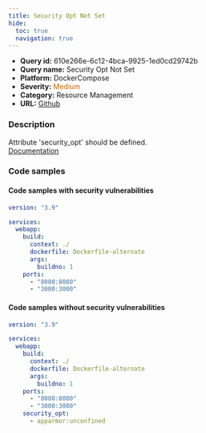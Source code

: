 ```yaml
---
title: Security Opt Not Set
hide:
  toc: true
  navigation: true
---
```


<style>
  .highlight .hll {
    background-color: #ff171742;
  }
  .md-content {
    max-width: 1100px;
    margin: 0 auto;
  }
</style>

-   **Query id:** 610e266e-6c12-4bca-9925-1ed0cd29742b
-   **Query name:** Security Opt Not Set
-   **Platform:** DockerCompose
-   **Severity:** <span style="color:#C60">Medium</span>
-   **Category:** Resource Management
-   **URL:** [Github](https://github.com/Checkmarx/kics/tree/master/assets/queries/dockerCompose/security_opt_not_set)

### Description
Attribute 'security_opt' should be defined.<br>
[Documentation](https://docs.docker.com/compose/compose-file/compose-file-v3/#security_opt)

### Code samples
#### Code samples with security vulnerabilities
```yaml title="Postitive test num. 1 - yaml file" hl_lines="4"
version: "3.9"

services:
  webapp:
    build:
      context: ./
      dockerfile: Dockerfile-alternate
      args:
        buildno: 1
    ports:
      - "8080:8080"
      - "3000:3000"

```


#### Code samples without security vulnerabilities
```yaml title="Negative test num. 1 - yaml file"
version: "3.9"

services:
  webapp:
    build:
      context: ./
      dockerfile: Dockerfile-alternate
      args:
        buildno: 1
    ports:
      - "8080:8080"
      - "3000:3000"
    security_opt:
      - apparmor:unconfined

```
